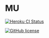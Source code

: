 # MU

[![Heroku CI Status](https://shielded-garden-23313.herokuapp.com/last.svg)](https://dashboard.heroku.com/pipelines/muzik/tests)


[![GitHub license](https://img.shields.io/github/license/Filipedel/MU)](https://github.com/Filipedel/MU/blob/main/License.md)
